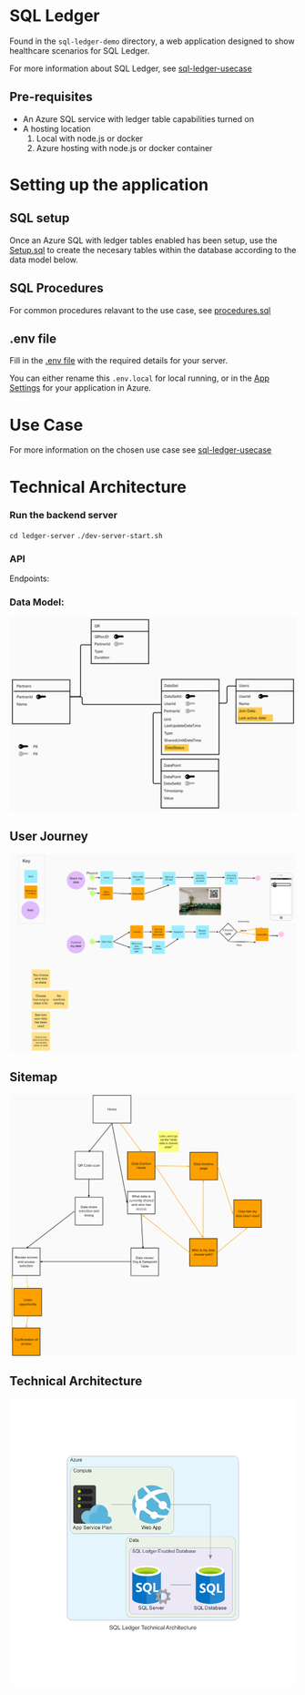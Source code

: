 # SQL Ledger

Found in the `sql-ledger-demo` directory, a web application designed to show healthcare scenarios for SQL Ledger.

For more information about SQL Ledger, see [sql-ledger-usecase](./sql-ledger-usecase.md)

## Pre-requisites

- An Azure SQL service with ledger table capabilities turned on
- A hosting location
  1. Local with node.js or docker
  2. Azure hosting with node.js or docker container

# Setting up the application

## SQL setup

Once an Azure SQL with ledger tables enabled has been setup, use the [Setup.sql](sql/Setup.sql) to create the necesary tables within the database according to the data model below.

## SQL Procedures

For common procedures relavant to the use case, see [procedures.sql](sql/procedures.sql)

## .env file

Fill in the [.env file](https://github.com/Avanade/emtech-distributed-data/blob/main/sql-ledger-demo/.env.template) with the required details for your server.

You can either rename this `.env.local` for local running, or in the [App Settings](https://docs.microsoft.com/en-gb/azure/app-service/configure-common?WT.mc_id=AI-MVP-5004204#configure-app-settings) for your application in Azure.

# Use Case

For more information on the chosen use case see [sql-ledger-usecase](docs/sql-ledger-usecase.md)

# Technical Architecture

### Run the backend server

`cd ledger-server`
`./dev-server-start.sh`

### API

Endpoints:

### Data Model:

![](./sql-ledger-images/data-model.png)

## User Journey

![](./sql-ledger-images/user-journey.png)

## Sitemap

![](./sql-ledger-images/sitemap.png)

## Technical Architecture

![](./diagrams-as-code/sql_ledger_technical_architecture.png)
